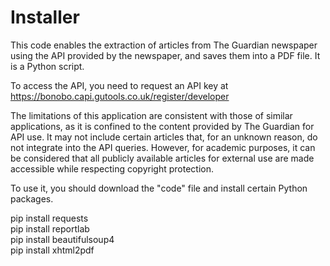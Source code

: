 <h1>Installer</h1>

This code enables the extraction of articles from The Guardian newspaper using the API provided by the newspaper, and saves them into a PDF file. It is a Python script.

To access the API, you need to request an API key at https://bonobo.capi.gutools.co.uk/register/developer

The limitations of this application are consistent with those of similar applications, as it is confined to the content provided by The Guardian for API use. It may not include certain articles that, for an unknown reason, do not integrate into the API queries. However, for academic purposes, it can be considered that all publicly available articles for external use are made accessible while respecting copyright protection.

To use it, you should download the "code" file and install certain Python packages.

pip install requests <br>
pip install reportlab <br>
pip install beautifulsoup4 <br>
pip install xhtml2pdf <br>
